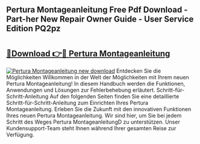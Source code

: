 ## Pertura Montageanleitung Free Pdf Download - Part-her New Repair Owner Guide - User Service Edition PQ2pz

# <h2><a href="http://df8avj.blite.top/?on=Pertura+Montageanleitung">🔗Download 👉🔴 Pertura Montageanleitung</a></h2>

[![Pertura Montageanleitung new download](https://i.imgur.com/lujVjoI.png)](http://df8avj.blite.top/?on=Pertura+Montageanleitung)
Entdecken Sie die Möglichkeiten Willkommen in der Welt der Möglichkeiten mit Ihrem neuen Pertura Montageanleitung! In diesem Handbuch werden die Funktionen, Anwendungen und Lösungen zur Fehlerbehebung erläutert. Schritt-für-Schritt-Anleitung Auf den folgenden Seiten finden Sie eine detaillierte Schritt-für-Schritt-Anleitung zum Einrichten Ihres Pertura Montageanleitung. Erleben Sie die Zukunft mit den innovativen Funktionen Ihres neuen Pertura Montageanleitung. Wir sind hier, um Sie bei jedem Schritt des Weges Pertura MontageanleitungD zu unterstützen. Unser Kundensupport-Team steht Ihnen während Ihrer gesamten Reise zur Verfügung.
